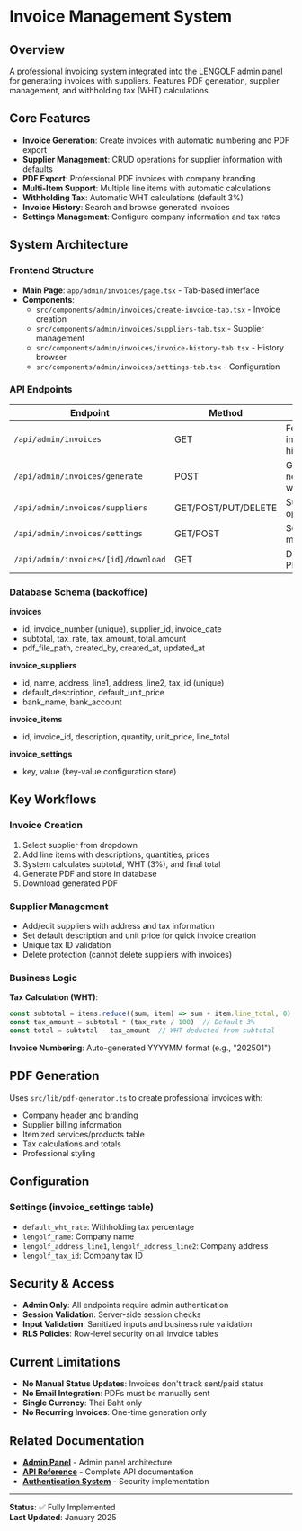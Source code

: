 # Invoice Management System

## Overview

A professional invoicing system integrated into the LENGOLF admin panel for generating invoices with suppliers. Features PDF generation, supplier management, and withholding tax (WHT) calculations.

## Core Features

- **Invoice Generation**: Create invoices with automatic numbering and PDF export
- **Supplier Management**: CRUD operations for supplier information with defaults
- **PDF Export**: Professional PDF invoices with company branding
- **Multi-Item Support**: Multiple line items with automatic calculations
- **Withholding Tax**: Automatic WHT calculations (default 3%)
- **Invoice History**: Search and browse generated invoices
- **Settings Management**: Configure company information and tax rates

## System Architecture

### Frontend Structure
- **Main Page**: `app/admin/invoices/page.tsx` - Tab-based interface
- **Components**: 
  - `src/components/admin/invoices/create-invoice-tab.tsx` - Invoice creation
  - `src/components/admin/invoices/suppliers-tab.tsx` - Supplier management
  - `src/components/admin/invoices/invoice-history-tab.tsx` - History browser
  - `src/components/admin/invoices/settings-tab.tsx` - Configuration

### API Endpoints

| Endpoint | Method | Purpose |
|----------|---------|---------|
| `/api/admin/invoices` | GET | Fetch invoice history |
| `/api/admin/invoices/generate` | POST | Generate new invoice with PDF |
| `/api/admin/invoices/suppliers` | GET/POST/PUT/DELETE | Supplier operations |
| `/api/admin/invoices/settings` | GET/POST | Settings management |
| `/api/admin/invoices/[id]/download` | GET | Download PDF |

### Database Schema (backoffice)

**invoices**
- id, invoice_number (unique), supplier_id, invoice_date
- subtotal, tax_rate, tax_amount, total_amount
- pdf_file_path, created_by, created_at, updated_at

**invoice_suppliers**
- id, name, address_line1, address_line2, tax_id (unique)
- default_description, default_unit_price
- bank_name, bank_account

**invoice_items**
- id, invoice_id, description, quantity, unit_price, line_total

**invoice_settings** 
- key, value (key-value configuration store)

## Key Workflows

### Invoice Creation
1. Select supplier from dropdown
2. Add line items with descriptions, quantities, prices
3. System calculates subtotal, WHT (3%), and final total
4. Generate PDF and store in database
5. Download generated PDF

### Supplier Management
- Add/edit suppliers with address and tax information
- Set default description and unit price for quick invoice creation
- Unique tax ID validation
- Delete protection (cannot delete suppliers with invoices)

### Business Logic

**Tax Calculation (WHT)**:
```typescript
const subtotal = items.reduce((sum, item) => sum + item.line_total, 0)
const tax_amount = subtotal * (tax_rate / 100)  // Default 3%
const total = subtotal - tax_amount  // WHT deducted from subtotal
```

**Invoice Numbering**: Auto-generated YYYYMM format (e.g., "202501")

## PDF Generation

Uses `src/lib/pdf-generator.ts` to create professional invoices with:
- Company header and branding
- Supplier billing information  
- Itemized services/products table
- Tax calculations and totals
- Professional styling

## Configuration

### Settings (invoice_settings table)
- `default_wht_rate`: Withholding tax percentage
- `lengolf_name`: Company name
- `lengolf_address_line1`, `lengolf_address_line2`: Company address
- `lengolf_tax_id`: Company tax ID

## Security & Access

- **Admin Only**: All endpoints require admin authentication
- **Session Validation**: Server-side session checks
- **Input Validation**: Sanitized inputs and business rule validation
- **RLS Policies**: Row-level security on all invoice tables

## Current Limitations

- **No Manual Status Updates**: Invoices don't track sent/paid status
- **No Email Integration**: PDFs must be manually sent
- **Single Currency**: Thai Baht only
- **No Recurring Invoices**: One-time generation only

## Related Documentation

- **[Admin Panel](./ADMIN_PANEL.md)** - Admin panel architecture
- **[API Reference](../api/API_REFERENCE.md)** - Complete API documentation
- **[Authentication System](../technical/AUTHENTICATION_SYSTEM.md)** - Security implementation

---

**Status**: ✅ Fully Implemented  
**Last Updated**: January 2025 